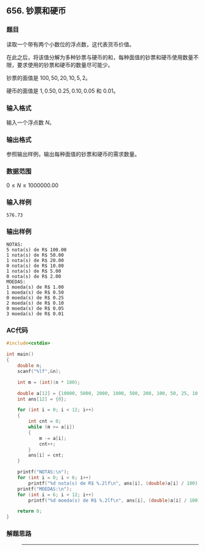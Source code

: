 ##  656. 钞票和硬币

### 题目

读取一个带有两个小数位的浮点数，这代表货币价值。

在此之后，将该值分解为多种钞票与硬币的和，每种面值的钞票和硬币使用数量不限，要求使用的钞票和硬币的数量尽可能少。

钞票的面值是 $100,50,20,10,5,2$。

硬币的面值是 $1,0.50,0.25,0.10,0.05$ 和 $0.01$。

### 输入格式

输入一个浮点数 $N$。

### 输出格式

参照输出样例，输出每种面值的钞票和硬币的需求数量。

### 数据范围

$0≤N≤1000000.00$

### 输入样例

```
576.73
```

### 输出样例

```
NOTAS:
5 nota(s) de R$ 100.00
1 nota(s) de R$ 50.00
1 nota(s) de R$ 20.00
0 nota(s) de R$ 10.00
1 nota(s) de R$ 5.00
0 nota(s) de R$ 2.00
MOEDAS:
1 moeda(s) de R$ 1.00
1 moeda(s) de R$ 0.50
0 moeda(s) de R$ 0.25
2 moeda(s) de R$ 0.10
0 moeda(s) de R$ 0.05
3 moeda(s) de R$ 0.01
```

### AC代码

```c++
#include<cstdio>

int main()
{
    double n;
    scanf("%lf",&n);

    int m = (int)(n * 100);

    double a[12] = {10000, 5000, 2000, 1000, 500, 200, 100, 50, 25, 10, 5, 1};
    int ans[12] = {0};

    for (int i = 0; i < 12; i++)
    {
        int cnt = 0;
        while (m >= a[i])
        {
            m -= a[i];
            cnt++;
        }
        ans[i] = cnt;
    }

    printf("NOTAS:\n");
    for (int i = 0; i < 6; i++)
        printf("%d nota(s) de R$ %.2lf\n", ans[i], (double)a[i] / 100);
    printf("MOEDAS:\n");
    for (int i = 6; i < 12; i++)
        printf("%d moeda(s) de R$ %.2lf\n", ans[i], (double)a[i] / 100);

    return 0;
}
```

### 解题思路

>****

